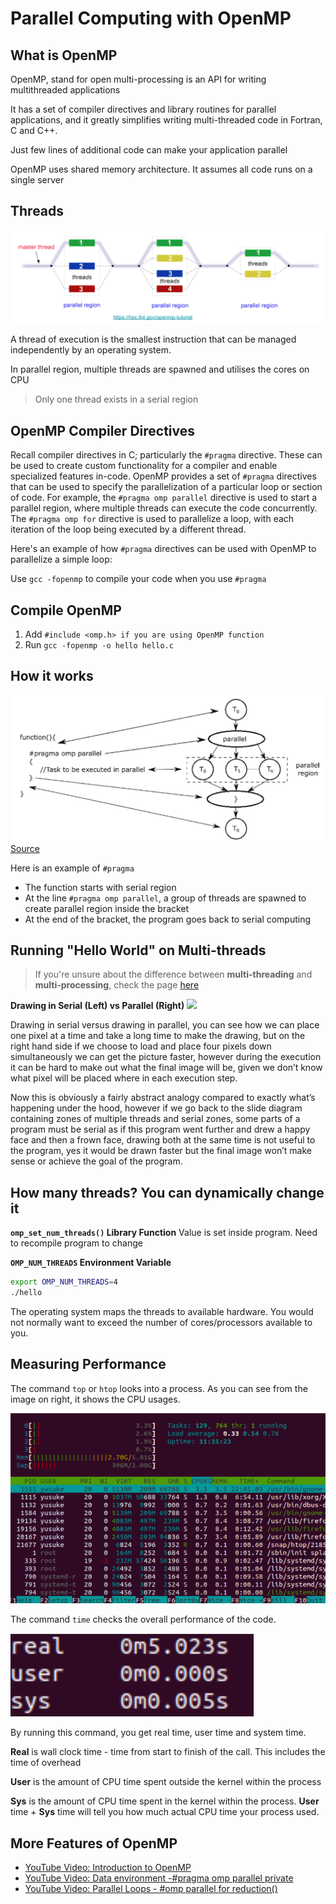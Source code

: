 # Parallel Computing with OpenMP

## What is OpenMP

OpenMP, stand for open multi-processing is an API for writing multithreaded applications

It has a set of compiler directives and library routines for parallel applications, and it greatly simplifies writing multi-threaded code in Fortran, C and C++.

Just few lines of additional code can make your application parallel 

OpenMP uses shared memory architecture. It assumes all code runs on a single server

## Threads

![Threads Visualisation](imgs/Threads%20Visualisation.png)

A thread of execution is the smallest instruction that can be managed independently by an operating system.

In parallel region, multiple threads are spawned and utilises the cores on CPU

> Only one thread exists in a serial region

## OpenMP Compiler Directives

Recall compiler directives in C; particularly the `#pragma` directive. These can be used to create custom functionality for a compiler and enable specialized features in-code. OpenMP provides a set of `#pragma` directives that can be used to specify the parallelization of a particular loop or section of code. For example, the `#pragma omp parallel` directive is used to start a parallel region, where multiple threads can execute the code concurrently. The `#pragma omp for` directive is used to parallelize a loop, with each iteration of the loop being executed by a different thread.

Here's an example of how `#pragma` directives can be used with OpenMP to parallelize a simple loop:
  
  
Use `gcc -fopenmp` to compile your code when you use `#pragma`

## Compile OpenMP

1. Add `#include <omp.h> if you are using OpenMP function`
2. Run `gcc -fopenmp -o hello hello.c`

## How it works

![OpenMP and Directive](imgs/OpenMP%20and%20Directive.png)
[Source](https://www.researchgate.net/figure/OpenMP-API-The-master-thread-is-indicated-with-T-0-while-inside-the-parallel-region_fig3_329536624 
)

Here is an example of `#pragma`
- The function starts with serial region
- At the line `#pragma omp parallel`, a group of threads are spawned to create parallel region inside the bracket 
- At the end of the bracket, the program goes back to serial computing 

## Running "Hello World" on Multi-threads

>If you're unsure about the difference between **multi-threading** and **multi-processing**, check the page [here](multithreading.md)

**Drawing in Serial (Left) vs Parallel (Right)**
![](imgs/4%20Parallel%20Computing%20OpenMP.gif)

Drawing in serial versus drawing in parallel, you can see how we can place one pixel at a time and take a long time to make the drawing, but on the right hand side if we choose to load and place four pixels down simultaneously we can get the picture faster, however during the execution it can be hard to make out what the final image will be, given we don’t know what pixel will be placed where in each execution step.

Now this is obviously a fairly abstract analogy compared to exactly what’s happening under the hood, however if we go back to the slide diagram containing zones of multiple threads and serial zones, some parts of a program must be serial as if this program went further and drew a happy face and then a frown face, drawing both at the same time is not useful to the program, yes it would be drawn faster but the final image won’t make sense or achieve the goal of the program.

## How many threads? You can dynamically change it

**`omp_set_num_threads()` Library Function**
Value is set inside program. Need to recompile program to change

**`OMP_NUM_THREADS` Environment Variable**

```bash
export OMP_NUM_THREADS=4 
./hello
```

The operating system maps the threads to available hardware. You would not normally want to exceed the number of cores/processors available to you.

## Measuring Performance

The command `top` or `htop` looks into a process. As you can see from the image on right, it shows the CPU usages.

![Top Command](imgs/Top%20Command.png)

The command `time` checks the overall performance of the code.

![Time Command](imgs/Time%20Command.png)

By running this command, you get real time, user time and system time.

**Real** is wall clock time - time from start to finish of the call. This includes the time of overhead

**User** is the amount of CPU time spent outside the kernel within the process

**Sys** is the amount of CPU time spent in the kernel within the process. 
**User** time + **Sys** time will tell you how much actual CPU time your process used. 

## More Features of OpenMP

- [YouTube Video: Introduction to OpenMP](https://www.youtube.com/watch?v=iPb6OLhDEmM&list=PLLX-Q6B8xqZ8n8bwjGdzBJ25X2utwnoEG&index=11 )
- [YouTube Video: Data environment -\#pragma omp parallel private](https://www.youtube.com/watch?v=dlrbD0mMMcQ&list=PLLX-Q6B8xqZ8n8bwjGdzBJ25X2utwnoEG&index=17)
- [YouTube Video: Parallel Loops - \#omp parallel for reduction()](https://www.youtube.com/watch?v=iPb6OLhDEmM&list=PLLX-Q6B8xqZ8n8bwjGdzBJ25X2utwnoEG&index=11 )
